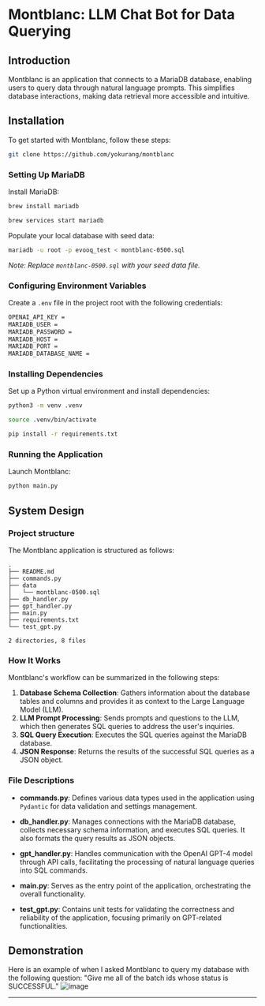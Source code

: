 # Montblanc: LLM Chat Bot for Data Querying

## Introduction

Montblanc is an application that connects to a MariaDB database, enabling users to query data through natural language prompts. This simplifies database interactions, making data retrieval more accessible and intuitive.

## Installation

To get started with Montblanc, follow these steps:

```bash
git clone https://github.com/yokurang/montblanc
```

### Setting Up MariaDB

Install MariaDB:

```bash
brew install mariadb
```

```bash
brew services start mariadb
```

Populate your local database with seed data:

```bash
mariadb -u root -p evooq_test < montblanc-0500.sql
```

_Note: Replace `montblanc-0500.sql` with your seed data file._

### Configuring Environment Variables

Create a `.env` file in the project root with the following credentials:

```bash
OPENAI_API_KEY =
MARIADB_USER =
MARIADB_PASSWORD =
MARIADB_HOST =
MARIADB_PORT =
MARIADB_DATABASE_NAME =
```

### Installing Dependencies

Set up a Python virtual environment and install dependencies:

```bash
python3 -m venv .venv
```

```bash
source .venv/bin/activate
```

```bash
pip install -r requirements.txt
```

### Running the Application

Launch Montblanc:

```bash
python main.py
```

## System Design

### Project structure

The Montblanc application is structured as follows:

```
.
├── README.md
├── commands.py
├── data
│   └── montblanc-0500.sql
├── db_handler.py
├── gpt_handler.py
├── main.py
├── requirements.txt
└── test_gpt.py

2 directories, 8 files
```

### How It Works

Montblanc's workflow can be summarized in the following steps:

1. **Database Schema Collection**: Gathers information about the database tables and columns and provides it as context to the Large Language Model (LLM).
2. **LLM Prompt Processing**: Sends prompts and questions to the LLM, which then generates SQL queries to address the user's inquiries.
3. **SQL Query Execution**: Executes the SQL queries against the MariaDB database.
4. **JSON Response**: Returns the results of the successful SQL queries as a JSON object.

### File Descriptions

- **commands.py**: Defines various data types used in the application using `Pydantic` for data validation and settings management.

- **db_handler.py**: Manages connections with the MariaDB database, collects necessary schema information, and executes SQL queries. It also formats the query results as JSON objects.

- **gpt_handler.py**: Handles communication with the OpenAI GPT-4 model through API calls, facilitating the processing of natural language queries into SQL commands.

- **main.py**: Serves as the entry point of the application, orchestrating the overall functionality.

- **test_gpt.py**: Contains unit tests for validating the correctness and reliability of the application, focusing primarily on GPT-related functionalities.

## Demonstration

Here is an example of when I asked Montblanc to query my database with the following question: "Give me all of the batch ids whose status is SUCCESSFUL."
![image](https://github.com/yokurang/montblanc/assets/114996150/11c36d19-da6d-4afd-a9b2-12b1f3489b8d)

---
